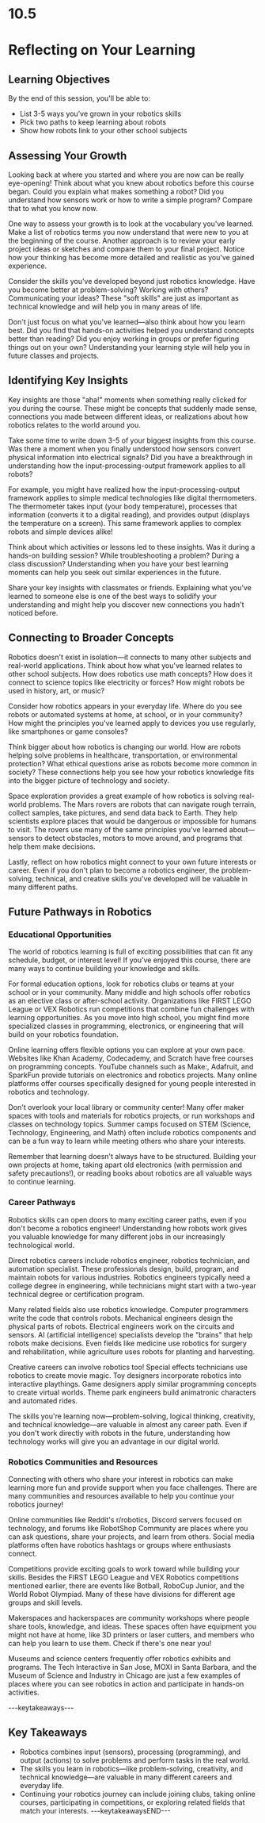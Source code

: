 # 10.5

# Reflecting on Your Learning

## Learning Objectives

By the end of this session, you'll be able to:
- List 3-5 ways you've grown in your robotics skills
- Pick two paths to keep learning about robots
- Show how robots link to your other school subjects


## Assessing Your Growth

Looking back at where you started and where you are now can be really eye-opening! Think about what you knew about robotics before this course began. Could you explain what makes something a robot? Did you understand how sensors work or how to write a simple program? Compare that to what you know now.

One way to assess your growth is to look at the vocabulary you've learned. Make a list of robotics terms you now understand that were new to you at the beginning of the course. Another approach is to review your early project ideas or sketches and compare them to your final project. Notice how your thinking has become more detailed and realistic as you've gained experience.

Consider the skills you've developed beyond just robotics knowledge. Have you become better at problem-solving? Working with others? Communicating your ideas? These "soft skills" are just as important as technical knowledge and will help you in many areas of life.

Don't just focus on what you've learned—also think about how you learn best. Did you find that hands-on activities helped you understand concepts better than reading? Did you enjoy working in groups or prefer figuring things out on your own? Understanding your learning style will help you in future classes and projects.

## Identifying Key Insights

Key insights are those "aha!" moments when something really clicked for you during the course. These might be concepts that suddenly made sense, connections you made between different ideas, or realizations about how robotics relates to the world around you.

Take some time to write down 3-5 of your biggest insights from this course. Was there a moment when you finally understood how sensors convert physical information into electrical signals? Did you have a breakthrough in understanding how the input-processing-output framework applies to all robots?

For example, you might have realized how the input-processing-output framework applies to simple medical technologies like digital thermometers. The thermometer takes input (your body temperature), processes that information (converts it to a digital reading), and provides output (displays the temperature on a screen). This same framework applies to complex robots and simple devices alike!

Think about which activities or lessons led to these insights. Was it during a hands-on building session? While troubleshooting a problem? During a class discussion? Understanding when you have your best learning moments can help you seek out similar experiences in the future.

Share your key insights with classmates or friends. Explaining what you've learned to someone else is one of the best ways to solidify your understanding and might help you discover new connections you hadn't noticed before.

## Connecting to Broader Concepts

Robotics doesn't exist in isolation—it connects to many other subjects and real-world applications. Think about how what you've learned relates to other school subjects. How does robotics use math concepts? How does it connect to science topics like electricity or forces? How might robots be used in history, art, or music?

Consider how robotics appears in your everyday life. Where do you see robots or automated systems at home, at school, or in your community? How might the principles you've learned apply to devices you use regularly, like smartphones or game consoles?

Think bigger about how robotics is changing our world. How are robots helping solve problems in healthcare, transportation, or environmental protection? What ethical questions arise as robots become more common in society? These connections help you see how your robotics knowledge fits into the bigger picture of technology and society.

Space exploration provides a great example of how robotics is solving real-world problems. The Mars rovers are robots that can navigate rough terrain, collect samples, take pictures, and send data back to Earth. They help scientists explore places that would be dangerous or impossible for humans to visit. The rovers use many of the same principles you've learned about—sensors to detect obstacles, motors to move around, and programs that help them make decisions.

Lastly, reflect on how robotics might connect to your own future interests or career. Even if you don't plan to become a robotics engineer, the problem-solving, technical, and creative skills you've developed will be valuable in many different paths.


## Future Pathways in Robotics


### Educational Opportunities

The world of robotics learning is full of exciting possibilities that can fit any schedule, budget, or interest level! If you've enjoyed this course, there are many ways to continue building your knowledge and skills.

For formal education options, look for robotics clubs or teams at your school or in your community. Many middle and high schools offer robotics as an elective class or after-school activity. Organizations like FIRST LEGO League or VEX Robotics run competitions that combine fun challenges with learning opportunities. As you move into high school, you might find more specialized classes in programming, electronics, or engineering that will build on your robotics foundation.

Online learning offers flexible options you can explore at your own pace. Websites like Khan Academy, Codecademy, and Scratch have free courses on programming concepts. YouTube channels such as Make:, Adafruit, and SparkFun provide tutorials on electronics and robotics projects. Many online platforms offer courses specifically designed for young people interested in robotics and technology.

Don't overlook your local library or community center! Many offer maker spaces with tools and materials for robotics projects, or run workshops and classes on technology topics. Summer camps focused on STEM (Science, Technology, Engineering, and Math) often include robotics components and can be a fun way to learn while meeting others who share your interests.

Remember that learning doesn't always have to be structured. Building your own projects at home, taking apart old electronics (with permission and safety precautions!), or reading books about robotics are all valuable ways to continue learning.

### Career Pathways

Robotics skills can open doors to many exciting career paths, even if you don't become a robotics engineer! Understanding how robots work gives you valuable knowledge for many different jobs in our increasingly technological world.

Direct robotics careers include robotics engineer, robotics technician, and automation specialist. These professionals design, build, program, and maintain robots for various industries. Robotics engineers typically need a college degree in engineering, while technicians might start with a two-year technical degree or certification program.

Many related fields also use robotics knowledge. Computer programmers write the code that controls robots. Mechanical engineers design the physical parts of robots. Electrical engineers work on the circuits and sensors. AI (artificial intelligence) specialists develop the "brains" that help robots make decisions. Even fields like medicine use robotics for surgery and rehabilitation, while agriculture uses robots for planting and harvesting.

Creative careers can involve robotics too! Special effects technicians use robotics to create movie magic. Toy designers incorporate robotics into interactive playthings. Game designers apply similar programming concepts to create virtual worlds. Theme park engineers build animatronic characters and automated rides.

The skills you're learning now—problem-solving, logical thinking, creativity, and technical knowledge—are valuable in almost any career path. Even if you don't work directly with robots in the future, understanding how technology works will give you an advantage in our digital world.

### Robotics Communities and Resources

Connecting with others who share your interest in robotics can make learning more fun and provide support when you face challenges. There are many communities and resources available to help you continue your robotics journey!

Online communities like Reddit's r/robotics, Discord servers focused on technology, and forums like RobotShop Community are places where you can ask questions, share your projects, and learn from others. Social media platforms often have robotics hashtags or groups where enthusiasts connect.

Competitions provide exciting goals to work toward while building your skills. Besides the FIRST LEGO League and VEX Robotics competitions mentioned earlier, there are events like Botball, RoboCup Junior, and the World Robot Olympiad. Many of these have divisions for different age groups and skill levels.

Makerspaces and hackerspaces are community workshops where people share tools, knowledge, and ideas. These spaces often have equipment you might not have at home, like 3D printers or laser cutters, and members who can help you learn to use them. Check if there's one near you!

Museums and science centers frequently offer robotics exhibits and programs. The Tech Interactive in San Jose, MOXI in Santa Barbara, and the Museum of Science and Industry in Chicago are just a few examples of places where you can see robotics in action and participate in hands-on activities.


---keytakeaways---
## Key Takeaways
- Robotics combines input (sensors), processing (programming), and output (actions) to solve problems and perform tasks in the real world.
- The skills you learn in robotics—like problem-solving, creativity, and technical knowledge—are valuable in many different careers and everyday life.
- Continuing your robotics journey can include joining clubs, taking online courses, participating in competitions, or exploring related fields that match your interests.
---keytakeawaysEND---
